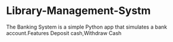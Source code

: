 # Library-Management-Systm
The Banking System is a simple Python app that simulates a bank account.Features Deposit cash,Withdraw Cash

